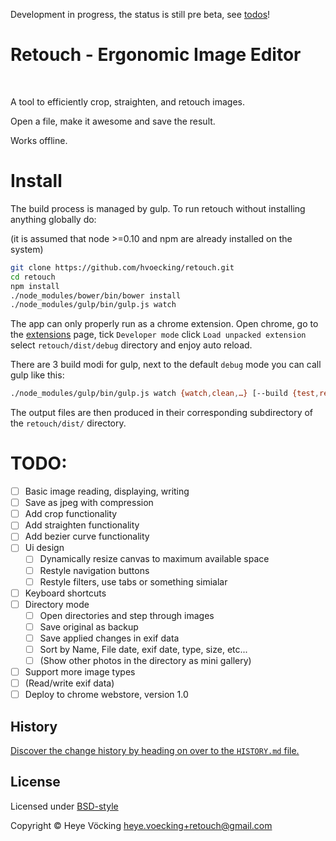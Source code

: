 Development in progress, the status is still pre beta, see [todos](https://github.com/hvoecking/retouch#todo)!

<!-- TITLE/ -->

# Retouch - Ergonomic Image Editor

<!-- /TITLE -->


<!-- BADGES/ -->

<br/>


<!-- /BADGES -->


<!-- DESCRIPTION/ -->

A tool to efficiently crop, straighten, and retouch images.

<!-- /DESCRIPTION -->


Open a file, make it awesome and save the result.

Works offline.

# Install
The build process is managed by gulp.
To run retouch without installing anything globally do:

(it is assumed that node >=0.10 and npm are already installed on the system)
```bash
git clone https://github.com/hvoecking/retouch.git
cd retouch
npm install
./node_modules/bower/bin/bower install
./node_modules/gulp/bin/gulp.js watch
```
The app can only properly run as a chrome extension.
Open chrome, go to the [extensions](chrome://extensions) page, tick `Developer mode` click `Load unpacked extension` select `retouch/dist/debug` directory and enjoy auto reload.

There are 3 build modi for gulp, next to the default `debug` mode you can call gulp like this:
```bash
./node_modules/gulp/bin/gulp.js watch {watch,clean,…} [--build {test,release}]
```
The output files are then produced in their corresponding subdirectory of the `retouch/dist/` directory.

# TODO:
- [ ] Basic image reading, displaying, writing
- [ ] Save as jpeg with compression
- [ ] Add crop functionality
- [ ] Add straighten functionality
- [ ] Add bezier curve functionality
- [ ] Ui design
  - [ ] Dynamically resize canvas to maximum available space
  - [ ] Restyle navigation buttons
  - [ ] Restyle filters, use tabs or something simialar
- [ ] Keyboard shortcuts
- [ ] Directory mode
  - [ ] Open directories and step through images
  - [ ] Save original as backup
  - [ ] Save applied changes in exif data
  - [ ] Sort by Name, File date, exif date, type, size, etc...
  - [ ] \(Show other photos in the directory as mini gallery\)
- [ ] Support more image types
- [ ] \(Read/write exif data\)
- [ ] Deploy to chrome webstore, version 1.0

<!-- HISTORY/ -->

## History
[Discover the change history by heading on over to the `HISTORY.md` file.](https://github.com/hvoecking/retouch/blob/master/HISTORY.md#files)

<!-- /HISTORY -->


<!-- LICENSE/ -->

## License

Licensed under [BSD-style](https://github.com/hvoecking/retouch/blob/master/LICENSE.md)

Copyright &copy; Heye Vöcking <heye.voecking+retouch@gmail.com>

<!-- /LICENSE -->


<!-- THE END -->
